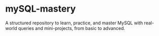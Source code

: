 # mySQL-mastery
A structured repository to learn, practice, and master MySQL with real-world queries and mini-projects, from basic to advanced.
